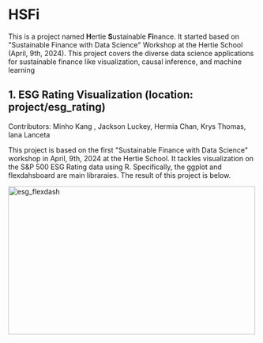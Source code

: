 # HSFi 
 This is a project named **H**ertie **S**ustainable **Fi**nance. It started based on "Sustainable Finance with Data Science" Workshop at the Hertie School (April, 9th, 2024). This project covers the diverse data science applications for sustainable finance like visualization, causal inference, and machine learning 

## 1. ESG Rating Visualization (location: project/esg_rating) 

Contributors: Minho Kang , Jackson Luckey, Hermia Chan, Krys Thomas, Iana Lanceta

This project is based on the first "Sustainable Finance with Data Science" workshop in April, 9th, 2024 at the Hertie School. It tackles visualization on the S&P 500 ESG Rating data using R. Specifically, the ggplot and flexdahsboard are main libraraies. The result of this project is below.

<img width="500" height="300" alt="esg_flexdash" src="https://github.com/Hertie-Coding-Club/HSFi/assets/90128043/918d0b1c-a08f-4c43-b3a9-7de50ec0196d">
